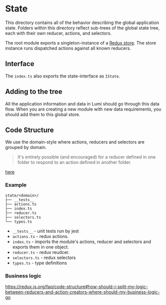 # State

This directory contains all of the behavior describing the global application state. Folders within this directory reflect sub-trees of the global state tree, each with their own reducer, actions, and selectors.

The root module exports a singleton-instance of a [Redux store](http://redux.js.org/docs/basics/Store.html). The store instance runs dispatched actions against all known reducers.

## Interface

The `index.ts` also exports the state-interface as `IState`.

## Adding to the tree

All the application information and data in Lumi should go through this data flow. When you are creating a new module with new data requirements, you should add them to this global store.

## Code Structure

We use the domain-style where actions, reducers and selectors are grouped by domain.

> It's entirely possible (and encouraged) for a reducer defined in one folder to respond to an action defined in another folder.

[here](https://redux.js.org/faq/code-structure#code-structure)

### Example

```text
state/<domain>/
├── __tests__
├── actions.ts
├── index.ts
├── reducer.ts
├── selectors.ts
└── types.ts
```

-   `__tests__` - unit tests run by jest
-   `actions.ts` - redux actions.
-   `index.ts` - imports the module's actions, reducer and selectors and exports them in one object.
-   `reducer.ts` - redux reudcer.
-   `selectors.ts` - redux selectors
-   `types.ts` - type definitions

### Business logic

https://redux.js.org/faq/code-structure#how-should-i-split-my-logic-between-reducers-and-action-creators-where-should-my-business-logic-go
